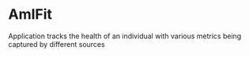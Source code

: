 # AmIFit
Application tracks the health of an individual with various metrics being captured by different sources
